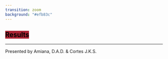 ```yaml
---
transition: zoom
background: "#efb83c"
---
```


## <mark style="background-color: #ab2333!important"> Results </mark>

___
Presented by Amiana, D.A.D. & Cortes J.K.S.